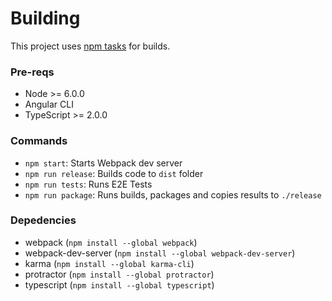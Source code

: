 # Building

This project uses [npm tasks](http://blog.keithcirkel.co.uk/how-to-use-npm-as-a-build-tool/) for builds.

### Pre-reqs
- Node >= 6.0.0
- Angular CLI
- TypeScript >= 2.0.0

### Commands
- `npm start`: Starts Webpack dev server
- `npm run release`: Builds code to `dist` folder
- `npm run tests`: Runs E2E Tests
- `npm run package`: Runs builds, packages and copies results to `./release`

### Depedencies
- webpack (`npm install --global webpack`)
- webpack-dev-server (`npm install --global webpack-dev-server`)
- karma (`npm install --global karma-cli`)
- protractor (`npm install --global protractor`)
- typescript (`npm install --global typescript`)
